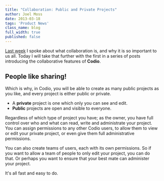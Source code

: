 ```yaml
---
title: "Collaboration: Public and Private Projects"
author: Joel Moss
date: 2013-03-18
tags: 'Product News'
class_name: blog
full_width: true
published: false
---
```


[Last week](/blog/2013/15/collaboration-in-coding) I spoke about what collaboration is, and why it is so important to us all. Today I will take that further with the first in a series of posts introducing the collaborative features of **Codio**.

## People like sharing!

Which is why, in Codio, you will be able to create as many public projects as you like, and every project is either public or private.

  - A **private** project is one which only you can see and edit.
  - **Public** projects are open and visible to everyone.

Regardless of which type of project you have; as the owner, you have full control over who and what can read, write and administrate your project. You can assign permissions to any other Codio users, to allow them to view or edit your private project, or even give them full administrative permissions.

You can also create teams of users, each with its own permissions. So if you want to allow a team of people to only edit your project, you can do that. Or perhaps you want to ensure that your best mate can administer your project.

It's all fast and easy to do.